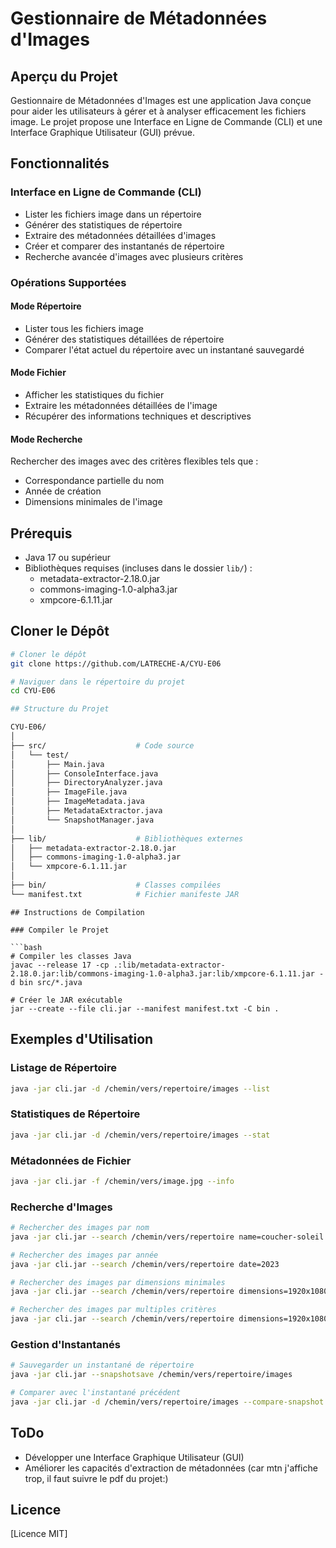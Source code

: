 # Gestionnaire de Métadonnées d'Images

## Aperçu du Projet

Gestionnaire de Métadonnées d'Images est une application Java conçue pour aider les utilisateurs à gérer et à analyser efficacement les fichiers image. Le projet propose une Interface en Ligne de Commande (CLI) et une Interface Graphique Utilisateur (GUI) prévue.

## Fonctionnalités

### Interface en Ligne de Commande (CLI)
- Lister les fichiers image dans un répertoire
- Générer des statistiques de répertoire
- Extraire des métadonnées détaillées d'images
- Créer et comparer des instantanés de répertoire
- Recherche avancée d'images avec plusieurs critères

### Opérations Supportées

#### Mode Répertoire
- Lister tous les fichiers image
- Générer des statistiques détaillées de répertoire
- Comparer l'état actuel du répertoire avec un instantané sauvegardé

#### Mode Fichier
- Afficher les statistiques du fichier
- Extraire les métadonnées détaillées de l'image
- Récupérer des informations techniques et descriptives

#### Mode Recherche
Rechercher des images avec des critères flexibles tels que :
- Correspondance partielle du nom
- Année de création
- Dimensions minimales de l'image

## Prérequis

- Java 17 ou supérieur
- Bibliothèques requises (incluses dans le dossier `lib/`) :
  - metadata-extractor-2.18.0.jar
  - commons-imaging-1.0-alpha3.jar
  - xmpcore-6.1.11.jar

## Cloner le Dépôt

```bash
# Cloner le dépôt
git clone https://github.com/LATRECHE-A/CYU-E06

# Naviguer dans le répertoire du projet
cd CYU-E06 
```

```bash
## Structure du Projet

CYU-E06/
│
├── src/                    # Code source
│   └── test/
│       ├── Main.java
│       ├── ConsoleInterface.java
│       ├── DirectoryAnalyzer.java
│       ├── ImageFile.java
│       ├── ImageMetadata.java
│       ├── MetadataExtractor.java
│       └── SnapshotManager.java
│
├── lib/                    # Bibliothèques externes
│   ├── metadata-extractor-2.18.0.jar
│   ├── commons-imaging-1.0-alpha3.jar
│   └── xmpcore-6.1.11.jar
│
├── bin/                    # Classes compilées
└── manifest.txt            # Fichier manifeste JAR
```

```
## Instructions de Compilation

### Compiler le Projet

```bash
# Compiler les classes Java
javac --release 17 -cp .:lib/metadata-extractor-2.18.0.jar:lib/commons-imaging-1.0-alpha3.jar:lib/xmpcore-6.1.11.jar -d bin src/*.java

# Créer le JAR exécutable
jar --create --file cli.jar --manifest manifest.txt -C bin .
```

## Exemples d'Utilisation

### Listage de Répertoire
```bash
java -jar cli.jar -d /chemin/vers/repertoire/images --list
```

### Statistiques de Répertoire
```bash
java -jar cli.jar -d /chemin/vers/repertoire/images --stat
```

### Métadonnées de Fichier
```bash
java -jar cli.jar -f /chemin/vers/image.jpg --info
```

### Recherche d'Images
```bash
# Rechercher des images par nom
java -jar cli.jar --search /chemin/vers/repertoire name=coucher-soleil

# Rechercher des images par année
java -jar cli.jar --search /chemin/vers/repertoire date=2023

# Rechercher des images par dimensions minimales
java -jar cli.jar --search /chemin/vers/repertoire dimensions=1920x1080

# Rechercher des images par multiples critères
java -jar cli.jar --search /chemin/vers/repertoire dimensions=1920x1080 name=coucher-soleil date=2023
```

### Gestion d'Instantanés
```bash
# Sauvegarder un instantané de répertoire
java -jar cli.jar --snapshotsave /chemin/vers/repertoire/images

# Comparer avec l'instantané précédent
java -jar cli.jar -d /chemin/vers/repertoire/images --compare-snapshot
```

## ToDo 
- Développer une Interface Graphique Utilisateur (GUI)
- Améliorer les capacités d'extraction de métadonnées (car mtn j'affiche trop, il faut suivre le pdf du projet:)

## Licence
[Licence MIT]
